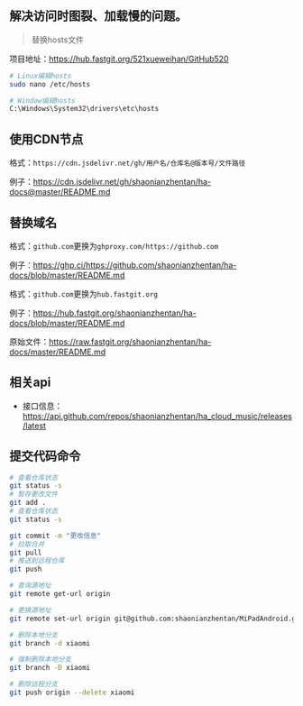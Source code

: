 ## 解决访问时图裂、加载慢的问题。

> 替换hosts文件

项目地址：https://hub.fastgit.org/521xueweihan/GitHub520

```bash
# Linux编辑hosts
sudo nano /etc/hosts

# Window编辑hosts
C:\Windows\System32\drivers\etc\hosts
```

## 使用CDN节点

格式：`https://cdn.jsdelivr.net/gh/用户名/仓库名@版本号/文件路径`

例子：https://cdn.jsdelivr.net/gh/shaonianzhentan/ha-docs@master/README.md

## 替换域名

格式：`github.com`更换为`ghproxy.com/https://github.com`

例子：https://ghp.ci/https://github.com/shaonianzhentan/ha-docs/blob/master/README.md

格式：`github.com`更换为`hub.fastgit.org`

例子：https://hub.fastgit.org/shaonianzhentan/ha-docs/blob/master/README.md

原始文件：https://raw.fastgit.org/shaonianzhentan/ha-docs/master/README.md

## 相关api

- 接口信息：https://api.github.com/repos/shaonianzhentan/ha_cloud_music/releases/latest

## 提交代码命令
```bash
# 查看仓库状态
git status -s
# 暂存更改文件
git add .
# 查看仓库状态
git status -s

git commit -m "更改信息"
# 拉取合并
git pull
# 推送到远程仓库
git push
```

```bash
# 查询源地址
git remote get-url origin

# 更换源地址
git remote set-url origin git@github.com:shaonianzhentan/MiPadAndroid.git

# 删除本地分支
git branch -d xiaomi

# 强制删除本地分支
git branch -D xiaomi

# 删除远程分支
git push origin --delete xiaomi
```